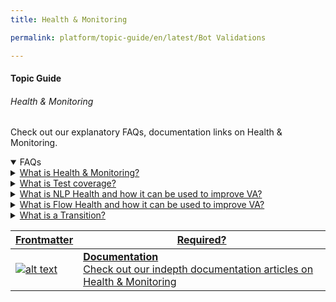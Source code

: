 ```yaml
---
title: Health & Monitoring

permalink: platform/topic-guide/en/latest/Bot Validations

---
```


#### Topic Guide
###### Health & Monitoring

 Check out our explanatory FAQs, documentation links on Health & Monitoring.

<details open>
  <summary>FAQs
  </summary>
 <a class="nested-accordian-link" target="_blank" href="https://developer.kore.ai/docs/bots/analyzing-your-bot/virtual-assistants-health-and-monitoring/">

  <details class="nested-details">
 
  <summary>What is Health & Monitoring?
  </summary>

 
The Health & Monitoring provides a summary of the NLP and Flow performance of the bot. You can view the accuracy, test coverage, test results, and recommendations to improve the training from here. 
  </details>
 </a>


  <a class="nested-accordian-link" target="_blank" href="https://developer.kore.ai/docs/bots/analyzing-your-bot/virtual-assistants-health-and-monitoring/">
 
  <details class="nested-details">
 
  <summary>What is Test coverage?
  </summary>

 
 Test Coverage refers to the number of components covered by the test cases defined in the bot. For example, the Test Coverage for Dialog intents refers to the number of Dialog Intents tested in one or more Batch Test suites.  

  </details>
 </a>

<a class="nested-accordian-link" target="_blank" href="https://developer.kore.ai/docs/bots/analyzing-your-bot/virtual-assistants-health-and-monitoring/">
 
  <details class="nested-details">
 
  <summary>What is NLP Health and how it can be used to improve VA?
  </summary>


 
  NLP Health provides insights on your current NLP performance and suggests ways to improve it. It gives you test results (accuracy, F1 score) and a path to identify problem areas, as well as recommendations to correct them. It also provides details on the intent test coverage, helping you identify intents that are not covered so you can add test cases. 




  </details>
 </a>




<a class="nested-accordian-link" target="_blank" href="https://developer.kore.ai/docs/bots/analyzing-your-bot/flow-health-dashboard/">
 
  <details class="nested-details">
 
  <summary>What is Flow Health and how it can be used to improve VA?
  </summary>


 
   Flow Health helps you understand the transitions and Intent coverage so that you can add more test cases for not covered transitions and intents . It also provides the breakdown and analysis of Conversation Testing results so that you can easily drill down into failed test case and improve conversation accuracy. 




  </details>
 </a>


<a class="nested-accordian-link" target="_blank" href="https://developer.kore.ai/docs/bots/analyzing-your-bot/flow-health-dashboard/">
 
  <details class="nested-details">
 
  <summary>What is a Transition?
  </summary>


 
  Transition is a logical step in dialog flow from one node to another as per the bot definition. For example, consider the “Flight Ticket Booking” dialog, the flow is defined to ask the user for ‘Source City’ followed by ‘Destination city’. So, there is a transition from Entity (SourceCity) to Entity (DestinationCity). Likewise, a dialog task can have any number of Valid Transitions.




  </details>
 </a>

  

 </details>

 <a class="doc-link" target="_blank" href="https://developer.kore.ai/docs/bots/analyzing-your-bot/virtual-assistants-health-and-monitoring/">
 

| Frontmatter | Required? |
|-------------|-------------|
| ![alt text](images/docIcon.svg "Title") | **Documentation**  <br /> Check out our indepth documentation articles on Health & Monitoring | 


</a>
